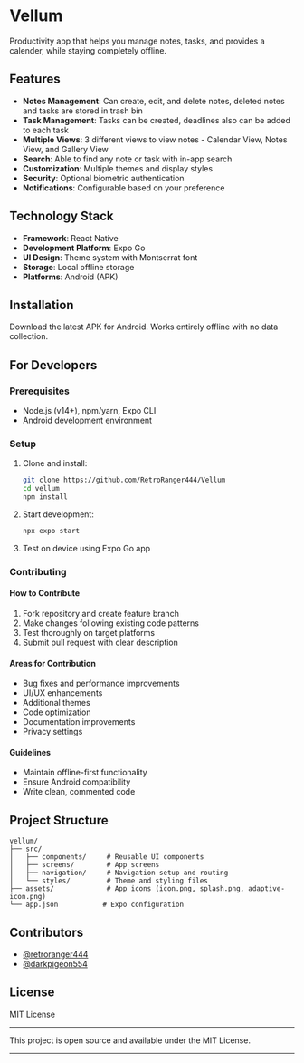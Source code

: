 # Vellum

Productivity app that helps you manage notes, tasks, and provides a calender, while staying completely offline.

## Features

- **Notes Management**: Can create, edit, and delete notes, deleted notes and tasks are stored in trash bin
- **Task Management**: Tasks can be created, deadlines also can be added to each task
- **Multiple Views**: 3 different views to view notes - Calendar View, Notes View, and Gallery View
- **Search**: Able to find any note or task with in-app search
- **Customization**: Multiple themes and display styles
- **Security**: Optional biometric authentication
- **Notifications**: Configurable based on your preference

## Technology Stack

- **Framework**: React Native
- **Development Platform**: Expo Go
- **UI Design**: Theme system with Montserrat font
- **Storage**: Local offline storage
- **Platforms**: Android (APK)

## Installation

Download the latest APK for Android. Works entirely offline with no data collection.

## For Developers

### Prerequisites

- Node.js (v14+), npm/yarn, Expo CLI
- Android development environment 

### Setup

1. Clone and install:
   ```bash
   git clone https://github.com/RetroRanger444/Vellum
   cd vellum
   npm install
   ```

2. Start development:
   ```bash
   npx expo start
   ```

3. Test on device using Expo Go app

### Contributing

#### How to Contribute

1. Fork repository and create feature branch
2. Make changes following existing code patterns
3. Test thoroughly on target platforms
4. Submit pull request with clear description

#### Areas for Contribution

- Bug fixes and performance improvements
- UI/UX enhancements
- Additional themes
- Code optimization
- Documentation improvements
- Privacy settings

#### Guidelines

- Maintain offline-first functionality
- Ensure Android compatibility
- Write clean, commented code

## Project Structure

```
vellum/
├── src/
│   ├── components/     # Reusable UI components
│   ├── screens/        # App screens 
│   ├── navigation/     # Navigation setup and routing
│   └── styles/         # Theme and styling files
├── assets/             # App icons (icon.png, splash.png, adaptive-icon.png)
└── app.json           # Expo configuration
```

## Contributors

- [@retroranger444](https://github.com/retroranger444)
- [@darkpigeon554](https://github.com/darkpigeon554)

## License

MIT License

---

This project is open source and available under the MIT License.

---
